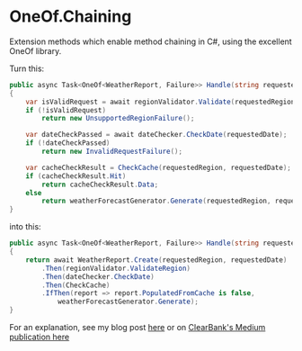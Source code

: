 # OneOf.Chaining
Extension methods which enable method chaining in C#, using the excellent OneOf library.

Turn this:
```csharp
public async Task<OneOf<WeatherReport, Failure>> Handle(string requestedRegion, DateTime requestedDate)
{
	var isValidRequest = await regionValidator.Validate(requestedRegion);
	if (!isValidRequest)
		return new UnsupportedRegionFailure();

	var dateCheckPassed = await dateChecker.CheckDate(requestedDate);
	if (!dateCheckPassed)
		return new InvalidRequestFailure();

	var cacheCheckResult = CheckCache(requestedRegion, requestedDate);
	if (cacheCheckResult.Hit)
		return cacheCheckResult.Data;
	else
		return weatherForecastGenerator.Generate(requestedRegion, requestedDate);
}
```

into this:
```csharp
public async Task<OneOf<WeatherReport, Failure>> Handle(string requestedRegion, DateTime requestedDate)
{
	return await WeatherReport.Create(requestedRegion, requestedDate)
		.Then(regionValidator.ValidateRegion)
		.Then(dateChecker.CheckDate)
		.Then(CheckCache)
		.IfThen(report => report.PopulatedFromCache is false, 
			weatherForecastGenerator.Generate);
}
```

For an explanation, see my blog post [here](https://forkinthecode.net/2023/07/19/async-method-chaining.html) or on [ClearBank's Medium publication here](https://medium.com/clearbank/async-method-chaining-in-c-8f15d162bcee)
